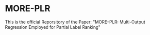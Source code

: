 # MORE-PLR
This is the official Reporsitory of the Paper: "MORE–PLR: Multi-Output Regression Employed for Partial Label Ranking"
